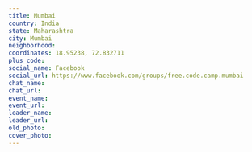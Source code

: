```yaml
---
title: Mumbai
country: India
state: Maharashtra
city: Mumbai
neighborhood: 
coordinates: 18.95238, 72.832711
plus_code:
social_name: Facebook
social_url: https://www.facebook.com/groups/free.code.camp.mumbai
chat_name:
chat_url:
event_name:
event_url:
leader_name:
leader_url:
old_photo: 
cover_photo:
---
```

